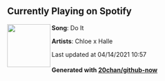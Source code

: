 ## Currently Playing on Spotify

[<img align="left" width="100" src="https://i.scdn.co/image/ab67616d00001e026258cd821d868e64b74e44a5">](https://open.spotify.com/album/1ReoUTt497nUg3u1ERgYwS)

**Song**: Do It

**Artists**: Chloe x Halle

Last updated at 04/14/2021 10:57

#### Generated with [20chan/github-now](https://github.com/20chan/github-now)